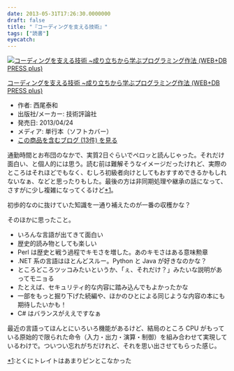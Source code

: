 ```yaml
---
date: 2013-05-31T17:26:30.0000000
draft: false
title: "『コーディングを支える技術』"
tags: ["読書"]
eyecatch: 
---
```

<p><div class="hatena-asin-detail"><a href="http://www.amazon.co.jp/exec/obidos/ASIN/477415654X/bestylesnet-22/"><img src="http://ecx.images-amazon.com/images/I/51nXP3TKXVL._SL160_.jpg" class="hatena-asin-detail-image" alt="コーディングを支える技術 ~成り立ちから学ぶプログラミング作法 (WEB+DB PRESS plus)" title="コーディングを支える技術 ~成り立ちから学ぶプログラミング作法 (WEB+DB PRESS plus)"></a><div class="hatena-asin-detail-info"><p class="hatena-asin-detail-title"><a href="http://www.amazon.co.jp/exec/obidos/ASIN/477415654X/bestylesnet-22/">コーディングを支える技術 ~成り立ちから学ぶプログラミング作法 (WEB+DB PRESS plus)</a></p><ul><li><span class="hatena-asin-detail-label">作者:</span> 西尾泰和</li><li><span class="hatena-asin-detail-label">出版社/メーカー:</span> 技術評論社</li><li><span class="hatena-asin-detail-label">発売日:</span> 2013/04/24</li><li><span class="hatena-asin-detail-label">メディア:</span> 単行本（ソフトカバー）</li><li><a href="http://d.hatena.ne.jp/asin/477415654X/bestylesnet-22" target="_blank">この商品を含むブログ (13件) を見る</a></li></ul></div><div class="hatena-asin-detail-foot"></div></div></p><p>通勤時間とお布団のなかで、実質2日ぐらいでペロッと読んじゃった。それだけ面白い、と個人的には思う。読む前は難解そうなイメージだったけれど、実際のところはそれほどでもなく、むしろ初級者向けとしてもおすすめできるかもしれないなぁ、などと思ったりもした。最後の方は非同期処理や継承の話になって、さすがに少し複雑になってくるけど<a href="#f1" name="fn1" title="とくにトレイトはあまりピンとこなかった">*1</a>。</p><p>初歩的なのに抜けていた知識を一通り補えたのが一番の収穫かな？</p><p>そのほかに思ったこと。</p>

<ul>
<li>いろんな言語が出てきて面白い</li>
<li>歴史的読み物としても楽しい</li>
<li>Perl は歴史と戦う過程でキモさを増した。あのキモさはある意味勲章</li>
<li>.NET 系の言語はほとんどスルー。Python と Java が好きなのかな？</li>
<li>ところどころツッコみたいというか、「ぇ、それだけ？」みたいな説明があってモニョる</li>
<li>たとえば、セキュリティ的な内容に踏み込んでもよかったかな</li>
<li>一部をもっと掘り下げた続編や、ほかのひとによる同じような内容の本にも期待したいかも！</li>
<li>C# はバランスがええですなぁ</li>
</ul><p>最近の言語ってほんとにいろいろ機能があるけど、結局のところ CPU がもっている原始的で限られた命令（入力・出力・演算・制御）を組み合わせて実現しているわけで。ついつい忘れがちだけれど、それを思い出させてもらった感じ。</p>
<div class="footnote">
<p class="footnote"><a href="#fn1" name="f1" class="footnote-number">*1</a><span class="footnote-delimiter">:</span><span class="footnote-text">とくにトレイトはあまりピンとこなかった</span></p>
</div>
